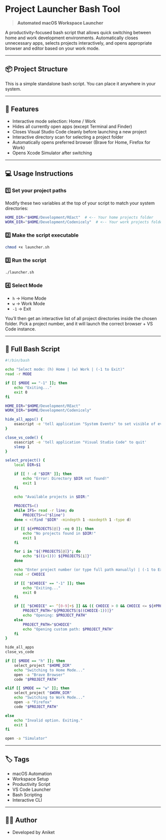 # Project Launcher Bash Tool

> **Automated macOS Workspace Launcher**

A productivity-focused bash script that allows quick switching between home and work development environments. Automatically closes unnecessary apps, selects projects interactively, and opens appropriate browser and editor based on your work mode.

---

## 📦 Project Structure

This is a simple standalone bash script. You can place it anywhere in your system.

---

## 🔧 Features

- Interactive mode selection: Home / Work
- Hides all currently open apps (except Terminal and Finder)
- Closes Visual Studio Code cleanly before launching a new project
- Interactive directory scan for selecting a project folder
- Automatically opens preferred browser (Brave for Home, Firefox for Work)
- Opens Xcode Simulator after switching

---

## 💻 Usage Instructions

### 1️⃣ Set your project paths

Modify these two variables at the top of your script to match your system directories:

```bash
HOME_DIR="$HOME/Development/REact"  # <-- Your home projects folder
WORK_DIR="$HOME/Development/Codenicely"  # <-- Your work projects folder
```

### 2️⃣ Make the script executable

```bash
chmod +x launcher.sh
```

### 3️⃣ Run the script

```bash
./launcher.sh
```

### 4️⃣ Select Mode

- `h` → Home Mode
- `w` → Work Mode
- `-1` → Exit

You’ll then get an interactive list of all project directories inside the chosen folder. Pick a project number, and it will launch the correct browser + VS Code instance.

---

## 📄 Full Bash Script

```bash
#!/bin/bash

echo "Select mode: (h) Home | (w) Work | (-1 to Exit)"
read -r MODE

if [[ $MODE == "-1" ]]; then
    echo "Exiting..."
    exit 0
fi

HOME_DIR="$HOME/Development/REact"  
WORK_DIR="$HOME/Development/Codenicely"

hide_all_apps() {
    osascript -e 'tell application "System Events" to set visible of every process whose visible is true and name is not "Finder" and name is not "Terminal" to false'
}

close_vs_code() {
    osascript -e 'tell application "Visual Studio Code" to quit'
    sleep 1  
}

select_project() {
    local DIR=$1

    if [[ ! -d "$DIR" ]]; then
        echo "Error: Directory $DIR not found!"
        exit 1
    fi

    echo "Available projects in $DIR:"
    
    PROJECTS=()
    while IFS= read -r line; do
        PROJECTS+=("$line")
    done < <(find "$DIR" -mindepth 1 -maxdepth 1 -type d)

    if [[ ${#PROJECTS[@]} -eq 0 ]]; then
        echo "No projects found in $DIR!"
        exit 1
    fi

    for i in "${!PROJECTS[@]}"; do
        echo "$((i+1))) ${PROJECTS[i]}"
    done

    echo "Enter project number (or type full path manually) | (-1 to Exit):"
    read -r CHOICE

    if [[ "$CHOICE" == "-1" ]]; then
        echo "Exiting..."
        exit 0
    fi

    if [[ "$CHOICE" =~ ^[0-9]+$ ]] && (( CHOICE > 0 && CHOICE <= ${#PROJECTS[@]} )); then
        PROJECT_PATH="${PROJECTS[$((CHOICE-1))]}"
        echo "Opening: $PROJECT_PATH"
    else
        PROJECT_PATH="$CHOICE"
        echo "Opening custom path: $PROJECT_PATH"
    fi
}

hide_all_apps  
close_vs_code

if [[ $MODE == "h" ]]; then
    select_project "$HOME_DIR"
    echo "Switching to Home Mode..."
    open -a "Brave Browser"
    code "$PROJECT_PATH"

elif [[ $MODE == "w" ]]; then
    select_project "$WORK_DIR"
    echo "Switching to Work Mode..."
    open -a "Firefox"
    code "$PROJECT_PATH"

else
    echo "Invalid option. Exiting."
    exit 1
fi

open -a "Simulator"
```

---

## 🏷️ Tags

- macOS Automation
- Workspace Setup
- Productivity Script
- VS Code Launcher
- Bash Scripting
- Interactive CLI

---

## 👨‍💻 Author

- Developed by Aniket 

